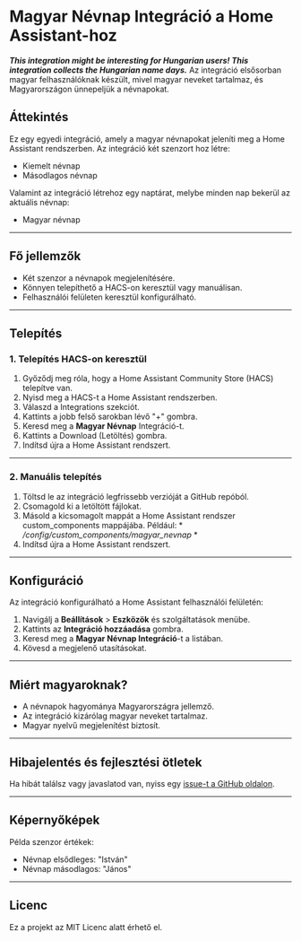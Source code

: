# Magyar Névnap Integráció a Home Assistant-hoz
***This integration might be interesting for Hungarian users! This integration collects the Hungarian name days.***
Az integráció elsősorban magyar felhasználóknak készült, mivel magyar neveket tartalmaz, és Magyarországon ünnepeljük a névnapokat.

## Áttekintés
Ez egy egyedi integráció, amely a magyar névnapokat jeleníti meg a Home Assistant rendszerben. Az integráció két szenzort hoz létre:
-	Kiemelt névnap
-	Másodlagos névnap

Valamint az integráció létrehoz egy naptárat, melybe minden nap bekerül az aktuális névnap:
- Magyar névnap
________________________________________
## Fő jellemzők
-	Két szenzor a névnapok megjelenítésére.
-	Könnyen telepíthető a HACS-on keresztül vagy manuálisan.
-	Felhasználói felületen keresztül konfigurálható.
________________________________________
## Telepítés
### 1. Telepítés HACS-on keresztül
1.	Győződj meg róla, hogy a Home Assistant Community Store (HACS) telepítve van.
2.	Nyisd meg a HACS-t a Home Assistant rendszerben.
3.	Válaszd a Integrations szekciót.
4.	Kattints a jobb felső sarokban lévő "+" gombra.
5.	Keresd meg a **Magyar Névnap** Integráció-t.
6.	Kattints a Download (Letöltés) gombra.
7.	Indítsd újra a Home Assistant rendszert.
________________________________________
### 2. Manuális telepítés
1.	Töltsd le az integráció legfrissebb verzióját a GitHub repóból.
2.	Csomagold ki a letöltött fájlokat.
3.	Másold a kicsomagolt mappát a Home Assistant rendszer custom_components mappájába. Például: * */config/custom_components/magyar_nevnap* *
4.	Indítsd újra a Home Assistant rendszert.
________________________________________
## Konfiguráció
Az integráció konfigurálható a Home Assistant felhasználói felületén:
1.	Navigálj a **Beállítások** > **Eszközök** és szolgáltatások menübe.
2.	Kattints az **Integráció hozzáadása** gombra.
3.	Keresd meg a **Magyar Névnap Integráció**-t a listában.
4.	Kövesd a megjelenő utasításokat.
________________________________________
## Miért magyaroknak?
-	A névnapok hagyománya Magyarországra jellemző.
-	Az integráció kizárólag magyar neveket tartalmaz.
-	Magyar nyelvű megjelenítést biztosít.
________________________________________
## Hibajelentés és fejlesztési ötletek
Ha hibát találsz vagy javaslatod van, nyiss egy [issue-t a GitHub oldalon](https://github.com/fantnhu/ha-magyar-nevnap/issues/).
________________________________________
## Képernyőképek
Példa szenzor értékek:
-	Névnap elsődleges: "István"
-	Névnap másodlagos: "János"
________________________________________
## Licenc
Ez a projekt az MIT Licenc alatt érhető el.

